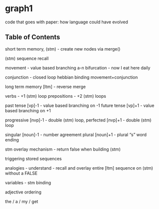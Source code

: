 # graph1
code that goes with paper: how language could have evolved

Table of Contents
-----------------------------------

short term memory, (stm)                - create new nodes via merge()

(stm) sequence recall

movement                                        - value based branching
a-n bifurcation		                     - now I eat here daily

conjunction                                      - closed loop hebbian binding
movement+conjunction


long term memory  [ltm]              - reverse merge

verbs                                           -  +1 (stm) loop
prepositions                                -  +2 (stm) loops

past   tense  [vp]-1                        - value based branching on -1
future tense  [vp]+1                       - value based branching on +1

progressive   [nvp]-1                      - double (stm) loop,
perfected       [nvp]+1                     - double (stm) loop

singular        [noun]-1   	     - number agreement
plural            [noun]+1                   - plural “s” word ending

stm overlay  mechanism              - return false when building (stm)

triggering stored sequences

analogies			     -  understand - recall and overlay entire [ltm] sequence 
				                        on (stm) without a FALSE

variables                                     - stm binding

adjective ordering

the / a / my / get 


